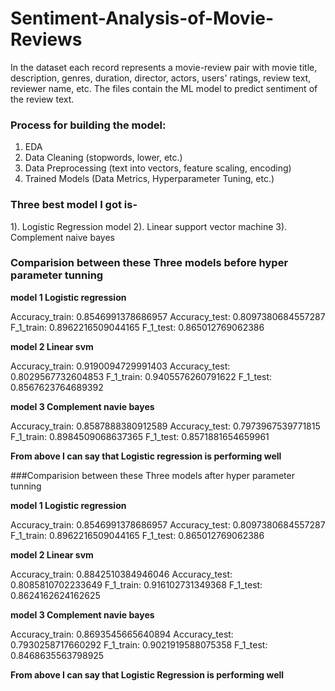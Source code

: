 # Sentiment-Analysis-of-Movie-Reviews

In the dataset each record represents a movie-review pair with movie title, description, genres, duration, director, actors, users' ratings, review text, reviewer name, etc. The files contain the ML model to predict sentiment of the review text.

### Process for building the model:
1. EDA
2. Data Cleaning (stopwords, lower, etc.)
3. Data Preprocessing (text into vectors, feature scaling, encoding)
4. Trained Models (Data Metrics, Hyperparameter Tuning, etc.)

### Three best model I got is-

1). Logistic Regression model
2). Linear support vector machine
3). Complement naive bayes

### Comparision between these Three models before hyper parameter tunning

**model 1 Logistic regression**

Accuracy_train: 0.8546991378686957 Accuracy_test: 0.8097380684557287 F_1_train: 0.8962216509044165 F_1_test: 0.865012769062386

**model 2 Linear svm**

Accuracy_train: 0.9190094729991403 Accuracy_test: 0.8029567732604853 F_1_train: 0.9405576260791622 F_1_test: 0.8567623764689392

**model 3 Complement navie bayes​**

Accuracy_train: 0.8587888380912589 Accuracy_test: 0.7973967539771815 F_1_train: 0.8984509068637365 F_1_test: 0.8571881654659961

**From above I can say that Logistic regression is performing well**

###Comparision between these Three models after hyper parameter tunning

**model 1 Logistic regression**

Accuracy_train: 0.8546991378686957 Accuracy_test: 0.8097380684557287 F_1_train: 0.8962216509044165 F_1_test: 0.865012769062386

**model 2 Linear svm**

Accuracy_train: 0.8842510384946046 Accuracy_test: 0.8085810702233649 F_1_train: 0.916102731349368 F_1_test: 0.8624162624162625

**model 3 Complement navie bayes**

Accuracy_train: 0.8693545665640894 Accuracy_test: 0.7930258717660292 F_1_train: 0.9021919588075358 F_1_test: 0.8468635563798925

**From above I can say that Logistic Regression is performing well**

